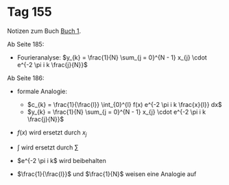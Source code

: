# Tag 155

Notizen zum Buch [Buch 1](../Buch1.md).

Ab Seite 185:
* Fourieranalyse: $y_{k} = \frac{1}{N} \sum_{j = 0}^{N - 1} x_{j} \cdot e^{-2 \pi i k \frac{j}{N}}$

Ab Seite 186:
* formale Analogie:
  - $c_{k} = \frac{1}{\frac{l}} \int_{0}^{l} f(x) e^{-2 \pi i k \frac{x}{l}} dx$
  - $y_{k} = \frac{1}{N} \sum_{j = 0}^{N - 1} x_{j} \cdot e^{-2 \pi i k \frac{j}{N}}$

* $f(x)$ wird ersetzt durch $x_{j}$
* $\int$ wird ersetzt durch $\sum$
* $e^{-2 \pi i k$ wird beibehalten
* $\frac{1}{\frac{l}}$ und $\frac{1}{N}$ weisen eine Analogie auf
